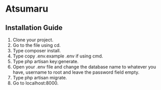 # Atsumaru  

## Installation Guide  
1. Clone your project.  
2. Go to the file using cd.  
3. Type composer install.  
4. Type copy .env.example .env if using cmd.  
5. Type php artisan key:generate.  
6. Open your .env file and change the database name to whatever you have, username to root and leave the password field empty.  
7. Type php artisan migrate.  
8. Go to localhost:8000.  